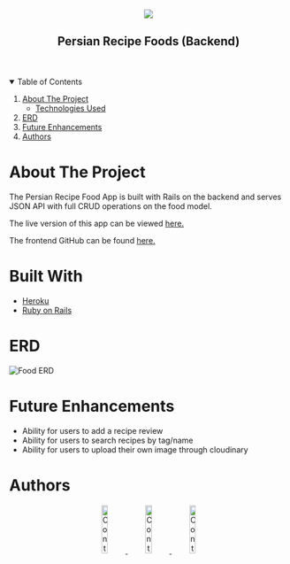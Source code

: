 <!-- https://i.imgur.com/jabZg7z.png -->


<!-- PROJECT LOGO -->
<br />
<p align="center">
  <a href="https://github.com/Avisa-GA/persian-food-recipe-backend">
    <img src="https://i.imgur.com/jabZg7z.png " >
  </a>

  <h2 align="center">Persian Recipe Foods (Backend)</h2>
<br>
<Br>


<!-- TABLE OF CONTENTS -->
<details open="open">
  <summary>Table of Contents</summary>
  <ol>
    <li>
      <a href="#about-the-project">About The Project</a>
      <ul>
        <li><a href="#built-with">Technologies Used</a></li>
      </ul>
    </li>
    <li>
      <a href="#ERD">ERD</a>
    </li>
     <li><a href="#future-enhancements">Future Enhancements</a></li>
     <li><a href="#authors">Authors</a></li>

  </ol>
</details>

<!-- ABOUT THE PROJECT -->
# **About The Project**
The Persian Recipe Food App is built with Rails on the backend and serves JSON API with full CRUD operations on the food model.  

The live version of this app can be viewed [here.](https://cocky-aryabhata-964b73.netlify.app/)

The frontend GitHub can be found [here.](https://github.com/Avisa-GA/persian-food-recipe-frontend)

# **Built With**
* [Heroku](https://dashboard.heroku.com/apps)
* [Ruby on Rails](https://rubyonrails.org/)


# **ERD**
![Food ERD](https://i.imgur.com/Wg6YGeE.png)



# **Future Enhancements**
* Ability for users to add a recipe review
* Ability for users to search recipes by tag/name
* Ability for users to upload their own image through cloudinary

# **Authors**

<div align="center">
  <a href="https://github.com/Avisa-GA">
    <img src="https://i.imgur.com/FiTMWcH.png"
      alt="Contributors"
      width="15%" />
  </a>
    <a href="https://github.com/Joshua-Zalcman">
    <img src="https://i.imgur.com/irewtmy.png"
      alt="Contributors"
      width="15%" />
  </a>
    <a href="https://github.com/GarrettGarrett">
    <img src="https://i.imgur.com/80jWufi.png"
      alt="Contributors"
      width="15%" />
  </a>
</div>

